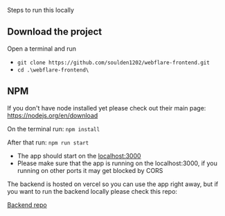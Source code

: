 Steps to run this locally


## Download the project
Open a terminal and run 

- `git clone https://github.com/soulden1202/webflare-frontend.git`
- `cd .\webflare-frontend\`

## NPM

If you don't have node installed yet please check out their main page: https://nodejs.org/en/download

On the terminal run: 
`npm install`

After that run:
`npm run start`

- The app should start on the [localhost:3000](http://localhost:3000)
- Please make sure that the app is running on the localhost:3000, if you running on other ports it may get blocked by CORS


The backend is hosted on vercel so you can use the app right away, but if you want to run the backend locally please check this repo:

[Backend repo](https://github.com/soulden1202/webflare-backend)

